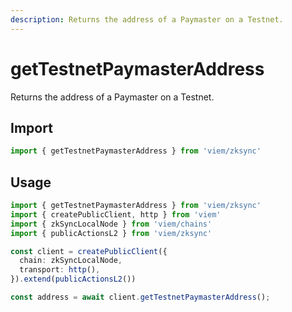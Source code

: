 ```yaml
---
description: Returns the address of a Paymaster on a Testnet.
---
```


# getTestnetPaymasterAddress

Returns the address of a Paymaster on a Testnet.

## Import

```ts
import { getTestnetPaymasterAddress } from 'viem/zksync'
```

## Usage

```ts
import { getTestnetPaymasterAddress } from 'viem/zksync'
import { createPublicClient, http } from 'viem'
import { zkSyncLocalNode } from 'viem/chains'
import { publicActionsL2 } from 'viem/zksync'

const client = createPublicClient({
  chain: zkSyncLocalNode,
  transport: http(),
}).extend(publicActionsL2())

const address = await client.getTestnetPaymasterAddress();

```

